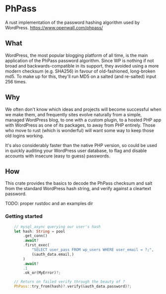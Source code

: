 # PhPass
A rust implementation of the password hashing algorithm used by WordPress. https://www.openwall.com/phpass/

## What
WordPress, the most popular blogging platform of all time, is the main application of the PhPass password algorithm. Since WP is nothing if not broad and backwards-compatible in its support, they avoided using a more modern checksum (e.g. SHA256) in favour of old-fashioned, long-broken md5. To make up for this, they'll run MD5 on a salted (and re-salted) input 256 times.

## Why
We often don't know which ideas and projects will become successful when we make them, and frequently sites evolve naturally from a simple, managed WordPress blog, to one with a custom plugin, to a hosted PHP app with WordPress as one of its packages, to away from PHP entirely. Those who move to rust (which is wonderful) will want some way to keep those old logins working.

It's also considerably faster than the native PHP version, so could be used in quickly auditing your WordPress user database, to flag and disable accounts with insecure (easy to guess) passwords.

## How
This crate provides the basics to decode the PhPass checksum and salt from the standard WordPress hash string, and verify against a cleartext password.

TODO: proper rustdoc and an examples dir

### Getting started

```rs
    // mysql_async querying our user's hash
    let hash: String = pool
        .get_conn()
        .await?
        .first_exec(
            "SELECT user_pass FROM wp_users WHERE user_email = ?;",
            (&auth_data.email,)
        )
        .await?
        .1
        .ok_or(MyError)?;

    // Return on failed verify through the beauty of ?
    PhPass::try_from(hash)?.verify(&auth_data.password)?;
```
